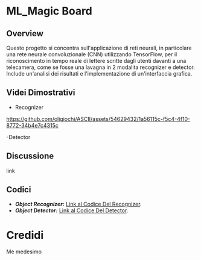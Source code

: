 # ML_Magic Board
## Overview
Questo progetto si concentra sull'applicazione di reti neurali, in particolare una rete neurale convoluzionale (CNN) utilizzando TensorFlow, per il riconoscimento in tempo reale di lettere scritte dagli utenti davanti a una telecamera, come se fosse una lavagna in 2 modalita recognizer e detector. Include un'analisi dei risultati e l'implementazione di un'interfaccia grafica.

## Videi Dimostrativi

- Recognizer
  
https://github.com/oligiochi/ASCII/assets/54629432/1a56115c-f5c4-4f10-8772-34b4e7c4315c


-Detector 
## Discussione


link

## Codici
- **_Object Recognizer:_**
  [Link al Codice Del Recognizer](ASCII_ObjectReconizer.ipynb).
- **_Object Detector:_**
  [Link al Codice Del Detector](ASCII_ObjectDetector.ipynb).

# Credidi
Me medesimo
